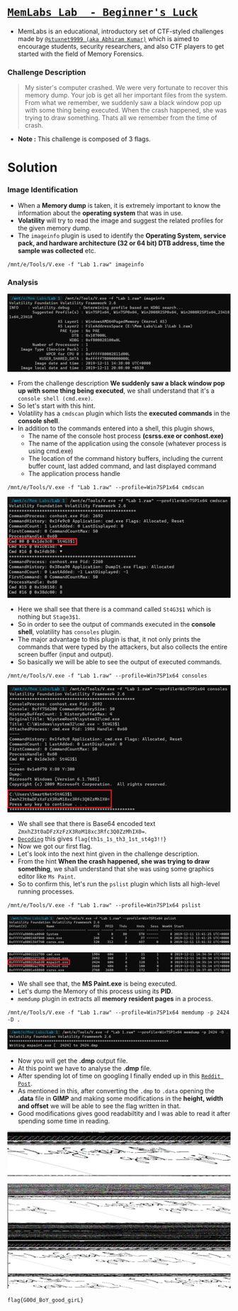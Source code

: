 # [`MemLabs Lab  - Beginner's Luck`](https://mega.nz/#!6l4BhKIb!l8ATZoliB_ULlvlkESwkPiXAETJEF7p91Gf9CWuQI70)

- MemLabs is an educational, introductory set of CTF-styled challenges made by [`@stuxnet9999 (aka Abhiram Kumar)`](https://github.com/stuxnet999) which is aimed to encourage students, security researchers, and also CTF players to get started with the field of Memory Forensics.

### Challenge Description

> My sister's computer crashed. We were very fortunate to recover this memory dump. Your job is get all her important files from the system. From what we remember, we suddenly saw a black window pop up with some thing being executed. When the crash happened, she was trying to draw something. Thats all we remember from the time of crash.

- **Note :** This challenge is composed of 3 flags.

# Solution

### Image Identification 

- When a **Memory dump** is taken, it is extremely important to know the information about the **operating system** that was in use.
- **Volatility** will try to read the image and suggest the related profiles for the given memory dump. 
- The `imageinfo` plugin is used to identify the **Operating System, service pack, and hardware architecture (32 or 64 bit) DTB address, time the sample was collected** etc.

```
/mnt/e/Tools/V.exe -f "Lab 1.raw" imageinfo
```

### Analysis

![](https://github.com/a3X3k/MemLabs/blob/main/Lab%201/Assets/1.png)

- From the challenge description **We suddenly saw a black window pop up with some thing being executed**, we shall understand that it's a `console shell (cmd.exe)`.
- So let's start with this hint.
- Volatility has a `cmdscan` plugin which lists the **executed commands** in the **console shell**.
- In addition to the commands entered into a shell, this plugin shows,
    - The name of the console host process **(csrss.exe or conhost.exe)**
    - The name of the application using the console (whatever process is using cmd.exe)
    - The location of the command history buffers, including the current buffer count, last added command, and last displayed command
    - The application process handle

```
/mnt/e/Tools/V.exe -f "Lab 1.raw" --profile=Win7SP1x64 cmdscan
```

![](https://github.com/a3X3k/MemLabs/blob/main/Lab%201/Assets/14.png)

- Here we shall see that there is a command called `St4G3$1` which is nothing but `Stage3$1`.
- So in order to see the output of commands executed in the **console shell**, volatility has `consoles` plugin.
- The major advantage to this plugin is that, it not only prints the commands that were typed by the attackers, but also collects the entire screen buffer (input and output).
- So basically we will be able to see the output of executed commands.

```
/mnt/e/Tools/V.exe -f "Lab 1.raw" --profile=Win7SP1x64 consoles
```

![](https://github.com/a3X3k/MemLabs/blob/main/Lab%201/Assets/9.png)

- We shall see that there is Base64 encoded text `ZmxhZ3t0aDFzXzFzX3RoM18xc3Rfc3Q0ZzMhIX0=`.
- [`Decoding`](https://www.base64decode.org/) this gives `flag{th1s_1s_th3_1st_st4g3!!}`
- Now we got our first flag.
- Let's look into the next hint given in the challenge description.
- From the hint **When the crash happened, she was trying to draw something**, we shall understand that she was using some graphics editor like `Ms Paint`.
- So to confirm this, let's run the `pslist` plugin which lists all high-level running processes.

```
/mnt/e/Tools/V.exe -f "Lab 1.raw" --profile=Win7SP1x64 pslist
```

![](https://github.com/a3X3k/MemLabs/blob/main/Lab%201/Assets/15.png)

![](https://github.com/a3X3k/MemLabs/blob/main/Lab%201/Assets/16.png)

- We shall see that, the **MS Paint.exe** is being executed.
- Let's dump the Memory of this process using its **PID**.
- `memdump` plugin in extracts all **memory resident pages** in a process.

```
/mnt/e/Tools/V.exe -f "Lab 1.raw" --profile=Win7SP1x64 memdump -p 2424 -D .
```

![](https://github.com/a3X3k/MemLabs/blob/main/Lab%201/Assets/10.png)

- Now you will get the **.dmp** output file.
- At this point we have to analyse the **.dmp** file.
- After spending lot of time on googling I finally ended up in this [`Reddit Post`](https://www.reddit.com/r/netsec/comments/2x8f17/extracting_raw_pictures_from_memory_dumps/).
- As mentioned in this, after converting the `.dmp` to `.data` opening the **.data** file in **GIMP** and making some modifications in the **height, width and offset** we will be able to see the flag written in that.
- Good modifications gives good readabiltity and I was able to read it after spending some time in reading.

![](https://github.com/a3X3k/MemLabs/blob/main/Lab%201/Assets/12.png)

![](https://github.com/a3X3k/MemLabs/blob/main/Lab%201/Assets/13.png)

```
flag{G00d_BoY_good_girL}
```

